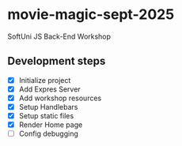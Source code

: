 # movie-magic-sept-2025
SoftUni JS Back-End Workshop

## Development steps

- [x] Initialize project
- [x] Add Expres Server
- [x] Add workshop resources
- [x] Setup Handlebars
- [x] Setup static files
- [x] Render Home page
- [ ] Config debugging